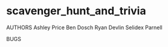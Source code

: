 # scavenger_hunt_and_trivia

AUTHORS
  Ashley Price
  Ben Dosch
  Ryan Devlin
  Selidex Parnell

BUGS
